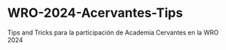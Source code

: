 # WRO-2024-Acervantes-Tips
Tips and Tricks para la participación de Academia Cervantes en la WRO 2024
